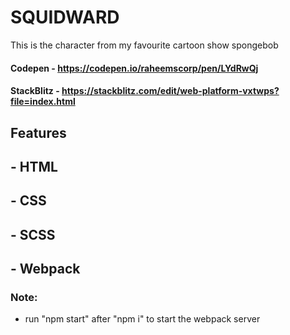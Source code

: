 # SQUIDWARD

This is the character from my favourite cartoon show spongebob 
#### Codepen - https://codepen.io/raheemscorp/pen/LYdRwQj
#### StackBlitz - https://stackblitz.com/edit/web-platform-vxtwps?file=index.html

## Features

## - HTML
## - CSS
## - SCSS
## - Webpack

### Note: 
- run "npm start" after "npm i" to start the webpack server
